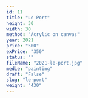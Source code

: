 ```yaml
---
id: 11
title: "Le Port"
height: 30
width: 30
method: "Acrylic on canvas"
year: 2021
price: "500"
exPrice: "350"
status: ""
fileName: "2021-le-port.jpg"
medie: "painting"
draft: "False"
slug: "le-port"
weight: "430"
---
```

